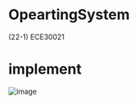 # OpeartingSystem
(22-1) ECE30021	


# implement
![image](https://user-images.githubusercontent.com/49769190/175462050-c7134642-8f6f-4a83-ac51-c4285587b384.png)


